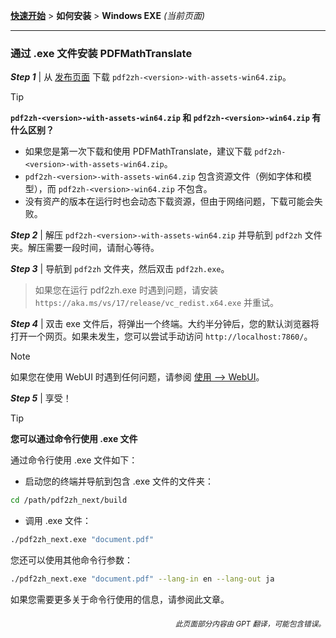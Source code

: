 [**快速开始**](./getting-started.md) > **如何安装** > **Windows EXE** _(当前页面)_

---

### 通过 .exe 文件安装 PDFMathTranslate

***Step 1*** | 从 [发布页面](https://github.com/PDFMathTranslate/PDFMathTranslate-next/releases) 下载 `pdf2zh-<version>-with-assets-win64.zip`。

> [!TIP]
> **`pdf2zh-<version>-with-assets-win64.zip` 和 `pdf2zh-<version>-win64.zip` 有什么区别？**
>
> - 如果您是第一次下载和使用 PDFMathTranslate，建议下载 `pdf2zh-<version>-with-assets-win64.zip`。
> - `pdf2zh-<version>-with-assets-win64.zip` 包含资源文件（例如字体和模型），而 `pdf2zh-<version>-win64.zip` 不包含。
> - 没有资产的版本在运行时也会动态下载资源，但由于网络问题，下载可能会失败。

***Step 2*** | 解压 `pdf2zh-<version>-with-assets-win64.zip` 并导航到 `pdf2zh` 文件夹。解压需要一段时间，请耐心等待。

***Step 3*** | 导航到 `pdf2zh` 文件夹，然后双击 `pdf2zh.exe`。
>
> 如果您在运行 pdf2zh.exe 时遇到问题，请安装 `https://aka.ms/vs/17/release/vc_redist.x64.exe` 并重试。

***Step 4*** | 双击 exe 文件后，将弹出一个终端。大约半分钟后，您的默认浏览器将打开一个网页。如果未发生，您可以尝试手动访问 `http://localhost:7860/`。

> [!NOTE]
> 如果您在使用 WebUI 时遇到任何问题，请参阅 [使用 --> WebUI](./USAGE_webui.md)。

***Step 5*** | 享受！

> [!TIP]
> **您可以通过命令行使用 .exe 文件**
>
> 通过命令行使用 .exe 文件如下：
>
> - 启动您的终端并导航到包含 .exe 文件的文件夹：
>
> ```bash
> cd /path/pdf2zh_next/build
> ```
>
> - 调用 .exe 文件：
>
> ```bash
> ./pdf2zh_next.exe "document.pdf"
> ```
>
> 您还可以使用其他命令行参数：
>
> ```bash
> ./pdf2zh_next.exe "document.pdf" --lang-in en --lang-out ja
> ```
>
> 如果您需要更多关于命令行使用的信息，请参阅此文章。

<div align="right">
<h6><small>此页面部分内容由 GPT 翻译，可能包含错误。</small></h6>